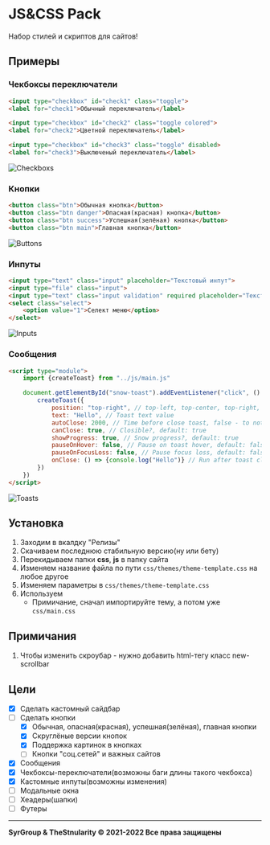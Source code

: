 # JS&CSS Pack
Набор стилей и скриптов для сайтов!
## Примеры
### Чекбоксы переключатели
```html
<input type="checkbox" id="check1" class="toggle">
<label for="check1">Обычный переключатель</label>

<input type="checkbox" id="check2" class="toggle colored">
<label for="check2">Цветной переключатель</label>

<input type="checkbox" id="check3" class="toggle" disabled>
<label for="check3">Выключеный переключатель</label>
```
![Checkboxs](https://cdn.discordapp.com/attachments/834490254031192116/960980245345861672/image.png)
### Кнопки
```html
<button class="btn">Обычная кнопка</button>
<button class="btn danger">Опасная(красная) кнопка</button>
<button class="btn success">Успешная(зелёная) кнопка</button>
<button class="btn main">Главная кнопка</button>
```
![Buttons](https://cdn.discordapp.com/attachments/834490254031192116/960980244947427348/image2.png)
### Инпуты
```html
<input type="text" class="input" placeholder="Текстовый инпут">
<input type="file" class="input">
<input type="text" class="input validation" required placeholder="Текстовое поле с валидатором">
<select class="select">
    <option value="1">Селект меню</option>
</select>
```
![Inputs](https://cdn.discordapp.com/attachments/834490254031192116/960981220659982336/unknown.png)
### Сообщения
```html
<script type="module">
    import {createToast} from "../js/main.js"

    document.getElementById("snow-toast").addEventListener("click", () => {
        createToast({
            position: "top-right", // top-left, top-center, top-right, bottom-left, bottom-center or bottom-right, default: top-left
            text: "Hello", // Toast text value
            autoClose: 2000, // Time before close toast, false - to not auto close, default: 1000
            canClose: true, // Closible?, default: true
            showProgress: true, // Snow progress?, default: true
            pauseOnHover: false, // Pause on toast hover, default: false
            pauseOnFocusLoss: false, // Pause focus loss, default: false,
            onClose: () => {console.log("Hello")} // Run after toast close, default: () => {}
        })
    })
</script>
```
![Toasts](https://cdn.discordapp.com/attachments/834490254031192116/960982129913774090/unknown.png)

## Установка
1. Заходим в вкалдку "Релизы"
2. Скачиваем последнюю стабильную версию(ну или бету)
3. Перекидываем папки **css**, **js** в папку сайта
4. Изменяем название файла по пути `css/themes/theme-template.css` на любое другое
5. Изменяем параметры в `css/themes/theme-template.css`
6. Используем
   - Примичание, сначал импортируйте тему, а потом уже `css/main.css`

## Примичания
1. Чтобы изменить скроубар - нужно добавить html-тегу класс new-scrollbar
## Цели
- [x] Сделать кастомный сайдбар
- [ ] Сделать кнопки
     * [x] Обычная, опасная(красная), успешная(зелёная), главная кнопки
     * [x] Скруглёные версии кнопок
     * [x] Поддержка картинок в кнопках
     * [ ] Кнопки "соц.сетей" и важных сайтов
- [x] Сообщения
- [x] Чекбоксы-переключатели(возможны баги длины такого чекбокса)
- [x] Кастомные инпуты(возможны изменения)
- [ ] Модальные окна
- [ ] Хеадеры(шапки)
- [ ] Футеры
---
**SyrGroup & TheStnularity © 2021-2022 Все права защищены**
